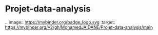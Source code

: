# Projet-data-analysis

.. image:: https://mybinder.org/badge_logo.svg
 :target: https://mybinder.org/v2/gh/MohamedJAIDANE/Projet-data-analysis/main
